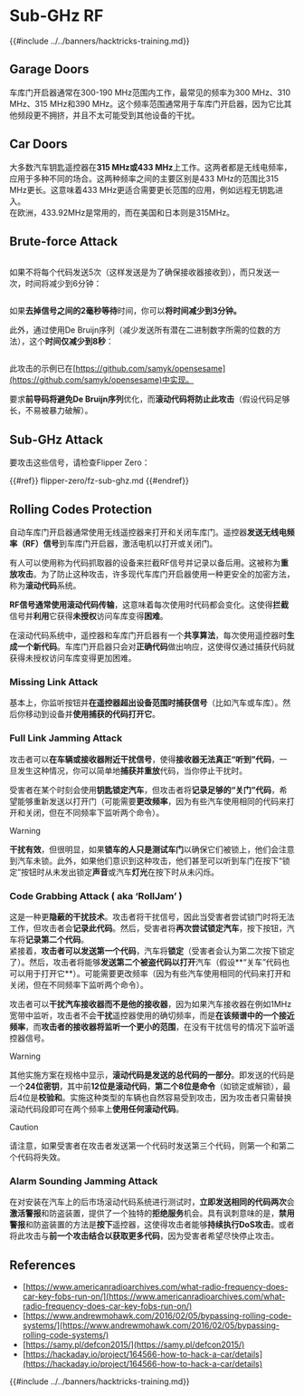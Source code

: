 # Sub-GHz RF

{{#include ../../banners/hacktricks-training.md}}

## Garage Doors

车库门开启器通常在300-190 MHz范围内工作，最常见的频率为300 MHz、310 MHz、315 MHz和390 MHz。这个频率范围通常用于车库门开启器，因为它比其他频段更不拥挤，并且不太可能受到其他设备的干扰。

## Car Doors

大多数汽车钥匙遥控器在**315 MHz或433 MHz**上工作。这两者都是无线电频率，应用于多种不同的场合。这两种频率之间的主要区别是433 MHz的范围比315 MHz更长。这意味着433 MHz更适合需要更长范围的应用，例如远程无钥匙进入。\
在欧洲，433.92MHz是常用的，而在美国和日本则是315MHz。

## **Brute-force Attack**

<figure><img src="../../images/image (1084).png" alt=""><figcaption></figcaption></figure>

如果不将每个代码发送5次（这样发送是为了确保接收器接收到），而只发送一次，时间将减少到6分钟：

<figure><img src="../../images/image (622).png" alt=""><figcaption></figcaption></figure>

如果**去掉信号之间的2毫秒等待**时间，你可以**将时间减少到3分钟。**

此外，通过使用De Bruijn序列（减少发送所有潜在二进制数字所需的位数的方法），这个**时间仅减少到8秒**：

<figure><img src="../../images/image (583).png" alt=""><figcaption></figcaption></figure>

此攻击的示例已在[https://github.com/samyk/opensesame](https://github.com/samyk/opensesame)中实现。

要求**前导码将避免De Bruijn序列**优化，而**滚动代码将防止此攻击**（假设代码足够长，不易被暴力破解）。

## Sub-GHz Attack

要攻击这些信号，请检查Flipper Zero：

{{#ref}}
flipper-zero/fz-sub-ghz.md
{{#endref}}

## Rolling Codes Protection

自动车库门开启器通常使用无线遥控器来打开和关闭车库门。遥控器**发送无线电频率（RF）信号**到车库门开启器，激活电机以打开或关闭门。

有人可以使用称为代码抓取器的设备来拦截RF信号并记录以备后用。这被称为**重放攻击**。为了防止这种攻击，许多现代车库门开启器使用一种更安全的加密方法，称为**滚动代码**系统。

**RF信号通常使用滚动代码传输**，这意味着每次使用时代码都会变化。这使得**拦截**信号并**利用**它获得**未授权**访问车库变得**困难**。

在滚动代码系统中，遥控器和车库门开启器有一个**共享算法**，每次使用遥控器时**生成一个新代码**。车库门开启器只会对**正确代码**做出响应，这使得仅通过捕获代码就获得未授权访问车库变得更加困难。

### **Missing Link Attack**

基本上，你监听按钮并**在遥控器超出设备范围时捕获信号**（比如汽车或车库）。然后你移动到设备并**使用捕获的代码打开它**。

### Full Link Jamming Attack

攻击者可以**在车辆或接收器附近干扰信号**，使得**接收器无法真正“听到”代码**，一旦发生这种情况，你可以简单地**捕获并重放**代码，当你停止干扰时。

受害者在某个时刻会使用**钥匙锁定汽车**，但攻击者将**记录足够的“关门”代码**，希望能够重新发送以打开门（可能需要**更改频率**，因为有些汽车使用相同的代码来打开和关闭，但在不同频率下监听两个命令）。

> [!WARNING]
> **干扰有效**，但很明显，如果**锁车的人只是测试车门**以确保它们被锁上，他们会注意到汽车未锁。此外，如果他们意识到这种攻击，他们甚至可以听到车门在按下“锁定”按钮时从未发出锁定**声音**或汽车**灯光**在按下时从未闪烁。

### **Code Grabbing Attack ( aka ‘RollJam’ )**

这是一种更**隐蔽的干扰技术**。攻击者将干扰信号，因此当受害者尝试锁门时将无法工作，但攻击者会**记录此代码**。然后，受害者将**再次尝试锁定汽车**，按下按钮，汽车将**记录第二个代码**。\
紧接着，**攻击者可以发送第一个代码**，汽车将**锁定**（受害者会认为第二次按下锁定了）。然后，攻击者将能够**发送第二个被盗代码以打开**汽车（假设**“关车”代码也可以用于打开它**）。可能需要更改频率（因为有些汽车使用相同的代码来打开和关闭，但在不同频率下监听两个命令）。

攻击者可以**干扰汽车接收器而不是他的接收器**，因为如果汽车接收器在例如1MHz宽带中监听，攻击者不会**干扰**遥控器使用的确切频率，而是**在该频谱中的一个接近频率**，而**攻击者的接收器将监听一个更小的范围**，在没有干扰信号的情况下监听遥控器信号。

> [!WARNING]
> 其他实施方案在规格中显示，**滚动代码是发送的总代码的一部分**。即发送的代码是一个**24位密钥**，其中前**12位是滚动代码**，**第二个8位是命令**（如锁定或解锁），最后4位是**校验和**。实施这种类型的车辆也自然容易受到攻击，因为攻击者只需替换滚动代码段即可在两个频率上**使用任何滚动代码**。

> [!CAUTION]
> 请注意，如果受害者在攻击者发送第一个代码时发送第三个代码，则第一个和第二个代码将失效。

### Alarm Sounding Jamming Attack

在对安装在汽车上的后市场滚动代码系统进行测试时，**立即发送相同的代码两次**会**激活警报**和防盗装置，提供了一个独特的**拒绝服务**机会。具有讽刺意味的是，**禁用警报**和防盗装置的方法是**按下**遥控器，这使得攻击者能够**持续执行DoS攻击**。或者将此攻击与**前一个攻击结合以获取更多代码**，因为受害者希望尽快停止攻击。

## References

- [https://www.americanradioarchives.com/what-radio-frequency-does-car-key-fobs-run-on/](https://www.americanradioarchives.com/what-radio-frequency-does-car-key-fobs-run-on/)
- [https://www.andrewmohawk.com/2016/02/05/bypassing-rolling-code-systems/](https://www.andrewmohawk.com/2016/02/05/bypassing-rolling-code-systems/)
- [https://samy.pl/defcon2015/](https://samy.pl/defcon2015/)
- [https://hackaday.io/project/164566-how-to-hack-a-car/details](https://hackaday.io/project/164566-how-to-hack-a-car/details)

{{#include ../../banners/hacktricks-training.md}}
